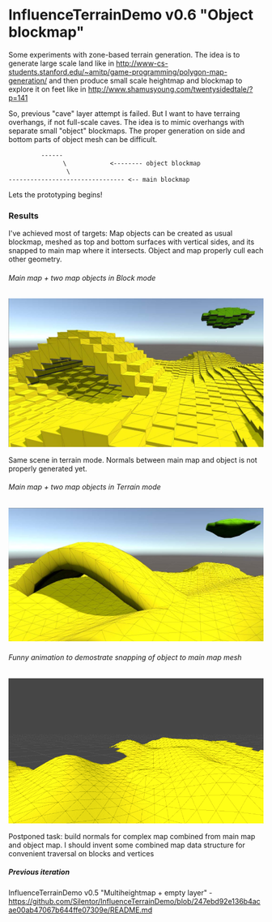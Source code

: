 # InfluenceTerrainDemo v0.6 "Object blockmap"

Some experiments with zone-based terrain generation. The idea is to generate large scale land like in http://www-cs-students.stanford.edu/~amitp/game-programming/polygon-map-generation/ and then produce small scale heightmap and blockmap to explore it on fееt like in http://www.shamusyoung.com/twentysidedtale/?p=141

So, previous "cave" layer attempt is failed. But I want to have terraing overhangs, if not full-scale caves. The idea is to mimic overhangs with separate small "object" blockmaps. The proper generation on side and bottom parts of object mesh can be difficult.

```
         ------
               \            <-------- object blockmap      
                \      
-------------------------------- <-- main blockmap
```

Lets the prototyping begins!

### Results
I've achieved most of targets: Map objects can be created as usual blockmap, meshed as top and bottom surfaces with vertical sides, and its snapped to main map where it intersects. Object and map properly cull each other geometry.

###### Main map + two map objects in Block mode
<img src="https://github.com/Silentor/InfluenceTerrainDemo/blob/cc22c10a314ed7d8bd190c319b914cb7bcd50ddd/Screenshots/Map%20%2B%20objects%20block%20mode.jpg" width="800">

Same scene in terrain mode. Normals between main map and object is not properly generated yet.

###### Main map + two map objects in Terrain mode
<img src="https://github.com/Silentor/InfluenceTerrainDemo/blob/cc22c10a314ed7d8bd190c319b914cb7bcd50ddd/Screenshots/Map%20%2B%20objects%20terrain%20mode.jpg" width="800">

###### Funny animation to demostrate snapping of object to main map mesh
<img src="https://github.com/Silentor/InfluenceTerrainDemo/blob/cc22c10a314ed7d8bd190c319b914cb7bcd50ddd/Screenshots/Culling%20and%20snapping%20object%20to%20map.gif" width="800">

Postponed task: build normals for complex map combined from main map and object map. I should invent some combined map data structure for convenient traversal on blocks and vertices

##### Previous iteration 
InfluenceTerrainDemo v0.5 "Multiheightmap + empty layer" - https://github.com/Silentor/InfluenceTerrainDemo/blob/247ebd92e136b4acae00ab47067b644ffe07309e/README.md
